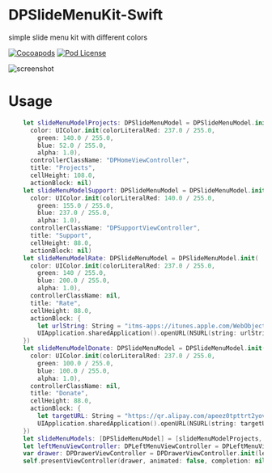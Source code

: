 # DPSlideMenuKit-Swift
simple slide menu kit with different colors

[![Cocoapods](https://img.shields.io/cocoapods/v/DPSlideMenuKit.svg)](http://cocoapods.org/?q=DPSlideMenuKit)
[![Pod License](http://img.shields.io/cocoapods/l/DPSlideMenuKit.svg)](https://github.com/HongliYu/DPSlideMenuKit-Swift/blob/master/LICENSE)

![screenshot](https://github.com/HongliYu/DPSlideMenuKit-Swift/blob/master/DPSlideMenuKit.gif?raw=true)

# Usage

```  swift
    let slideMenuModelProjects: DPSlideMenuModel = DPSlideMenuModel.init(
      color: UIColor.init(colorLiteralRed: 237.0 / 255.0,
        green: 140.0 / 255.0,
        blue: 52.0 / 255.0,
        alpha: 1.0),
      controllerClassName: "DPHomeViewController",
      title: "Projects",
      cellHeight: 108.0,
      actionBlock: nil)
    let slideMenuModelSupport: DPSlideMenuModel = DPSlideMenuModel.init(
      color: UIColor.init(colorLiteralRed: 140.0 / 255.0,
        green: 155.0 / 255.0,
        blue: 237.0 / 255.0,
        alpha: 1.0),
      controllerClassName: "DPSupportViewController",
      title: "Support",
      cellHeight: 88.0,
      actionBlock: nil)
    let slideMenuModelRate: DPSlideMenuModel = DPSlideMenuModel.init(
      color: UIColor.init(colorLiteralRed: 237.0 / 255.0,
        green: 140 / 255.0,
        blue: 200.0 / 255.0,
        alpha: 1.0),
      controllerClassName: nil,
      title: "Rate",
      cellHeight: 88.0,
      actionBlock: {
        let urlString: String = "itms-apps://itunes.apple.com/WebObjects/MZStore.woa/wa/viewSoftware?id=910117892" // replace 910117892 with your appid
        UIApplication.sharedApplication().openURL(NSURL(string: urlString)!)
    })
    let slideMenuModelDonate: DPSlideMenuModel = DPSlideMenuModel.init(
      color: UIColor.init(colorLiteralRed: 237.0 / 255.0,
        green: 100.0 / 255.0,
        blue: 100.0 / 255.0,
        alpha: 1.0),
      controllerClassName: nil,
      title: "Donate",
      cellHeight: 88.0,
      actionBlock: {
        let targetURL: String = "https://qr.alipay.com/apeez0tpttrt2yove2"
        UIApplication.sharedApplication().openURL(NSURL(string: targetURL)!) // Donate with alipay
    })
    let slideMenuModels: [DPSlideMenuModel] = [slideMenuModelProjects, slideMenuModelSupport, slideMenuModelRate, slideMenuModelDonate]
    let leftMenuViewController: DPLeftMenuViewController = DPLeftMenuViewController.init(slideMenuModels: slideMenuModels)
    var drawer: DPDrawerViewController = DPDrawerViewController.init(leftViewController: leftMenuViewController, centerViewController: homeViewController)
    self.presentViewController(drawer, animated: false, completion: nil)

```